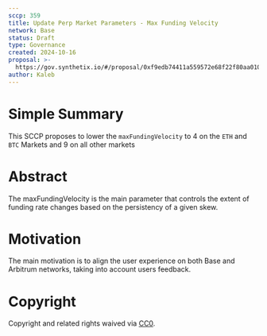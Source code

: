 ```yaml
---
sccp: 359
title: Update Perp Market Parameters - Max Funding Velocity
network: Base
status: Draft
type: Governance
created: 2024-10-16
proposal: >-
  https://gov.synthetix.io/#/proposal/0xf9edb74411a559572e68f22f80aa0103530dc4b4bba8d7644b67755307d85d59
author: Kaleb
---
```


# Simple Summary

This SCCP proposes to  lower the `maxFundingVelocity` to 4 on the `ETH` and `BTC` Markets and 9 on all other markets


# Abstract

The maxFundingVelocity is the main parameter that controls the extent of funding rate changes based on the persistency of a given skew.

# Motivation

The main motivation is to align the user experience on both Base and Arbitrum networks, taking into account users feedback.

# Copyright
Copyright and related rights waived via [CC0](https://creativecommons.org/publicdomain/zero/1.0/).
